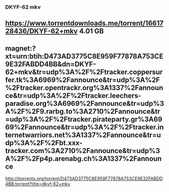 ### DKYF-62 mkv
https://www.torrentdownloads.me/torrent/1661728436/DKYF-62+mkv
4.01 GB
---
magnet:?xt=urn:btih:D473AD3775C8E959F77878A753CE9E32FABDD4BB&dn=DKYF-62+mkv&tr=udp%3A%2F%2Ftracker.coppersurfer.tk%3A6969%2Fannounce&tr=udp%3A%2F%2Ftracker.opentrackr.org%3A1337%2Fannounce&tr=udp%3A%2F%2Ftracker.leechers-paradise.org%3A6969%2Fannounce&tr=udp%3A%2F%2F9.rarbg.to%3A2710%2Fannounce&tr=udp%3A%2F%2Ftracker.pirateparty.gr%3A6969%2Fannounce&tr=udp%3A%2F%2Ftracker.internetwarriors.net%3A1337%2Fannounce&tr=udp%3A%2F%2Fbt.xxx-tracker.com%3A2710%2Fannounce&tr=udp%3A%2F%2Fp4p.arenabg.ch%3A1337%2Fannounce
---
http://itorrents.org/torrent/D473AD3775C8E959F77878A753CE9E32FABDD4BB.torrent?title=dkyf-62+mkv